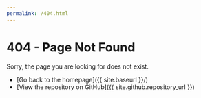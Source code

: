 ```yaml
---
permalink: /404.html
---
```


# 404 - Page Not Found

Sorry, the page you are looking for does not exist.

- [Go back to the homepage]({{ site.baseurl }}/)
- [View the repository on GitHub]({{ site.github.repository_url }})
